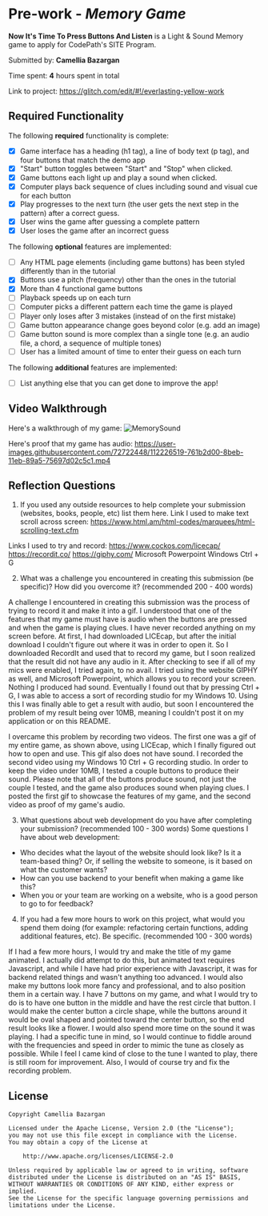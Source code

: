 # Pre-work - *Memory Game*

**Now It's Time To Press Buttons And Listen** is a Light & Sound Memory game to apply for CodePath's SITE Program. 

Submitted by: **Camellia Bazargan**

Time spent: **4** hours spent in total

Link to project: https://glitch.com/edit/#!/everlasting-yellow-work

## Required Functionality

The following **required** functionality is complete:

* [X] Game interface has a heading (h1 tag), a line of body text (p tag), and four buttons that match the demo app
* [X] "Start" button toggles between "Start" and "Stop" when clicked. 
* [X] Game buttons each light up and play a sound when clicked. 
* [X] Computer plays back sequence of clues including sound and visual cue for each button
* [X] Play progresses to the next turn (the user gets the next step in the pattern) after a correct guess. 
* [X] User wins the game after guessing a complete pattern
* [X] User loses the game after an incorrect guess

The following **optional** features are implemented:

* [ ] Any HTML page elements (including game buttons) has been styled differently than in the tutorial
* [X] Buttons use a pitch (frequency) other than the ones in the tutorial
* [X] More than 4 functional game buttons
* [ ] Playback speeds up on each turn
* [ ] Computer picks a different pattern each time the game is played
* [ ] Player only loses after 3 mistakes (instead of on the first mistake)
* [ ] Game button appearance change goes beyond color (e.g. add an image)
* [ ] Game button sound is more complex than a single tone (e.g. an audio file, a chord, a sequence of multiple tones)
* [ ] User has a limited amount of time to enter their guess on each turn

The following **additional** features are implemented:

- [ ] List anything else that you can get done to improve the app!

## Video Walkthrough

Here's a walkthrough of my game:
![MemorySound](https://user-images.githubusercontent.com/72722448/112225765-854dab00-8bea-11eb-9528-8baea2a294b4.gif)

Here's proof that my game has audio:
https://user-images.githubusercontent.com/72722448/112226519-761b2d00-8beb-11eb-89a5-75697d02c5c1.mp4




## Reflection Questions
1. If you used any outside resources to help complete your submission (websites, books, people, etc) list them here. 
Link I used to make text scroll across screen: 
https://www.html.am/html-codes/marquees/html-scrolling-text.cfm

Links I used to try and record:
https://www.cockos.com/licecap/
https://recordit.co/
https://giphy.com/
Microsoft Powerpoint
Windows Ctrl + G


2. What was a challenge you encountered in creating this submission (be specific)? How did you overcome it? (recommended 200 - 400 words) 

A challenge I encountered in creating this submission was the process of trying to record it and make it into a gif. I understood that one of the features that my game must have is audio when the buttons are pressed and when the game is playing clues. I have never recorded anything on my screen before. At first, I had downloaded LICEcap, but after the initial download I couldn't figure out where it was in order to open it. So I downloaded RecordIt and used that to record my game, but I soon realized that the result did not have any audio in it. After checking to see if all of my mics were enabled, I tried again, to no avail. I tried using the website GIPHY as well, and Microsoft Powerpoint, which allows you to record your screen. Nothing I produced had sound. Eventually I found out that by pressing Ctrl + G, I was able to access a sort of recording studio for my Windows 10. Using this I was finally able to get a result with audio, but soon I encountered the problem of my result being over 10MB, meaning I couldn't post it on my application or on this README.

I overcame this problem by recording two videos. The first one was a gif of my entire game, as shown above, using LICEcap, which I finally figured out how to open and use. This gif also does not have sound. I recorded the second video using my Windows 10 Ctrl + G recording studio. In order to keep the video under 10MB, I tested a couple buttons to produce their sound. Please note that all of the buttons produce sound, not just the couple I tested, and the game also produces sound when playing clues. I posted the first gif to showcase the features of my game, and the second video as proof of my game's audio.

3. What questions about web development do you have after completing your submission? (recommended 100 - 300 words) 
Some questions I have about web development:
- Who decides what the layout of the website should look like? Is it a team-based thing? Or, if selling the website to someone, is it based on what the customer wants?
- How can you use backend to your benefit when making a game like this?
- When you or your team are working on a website, who is a good person to go to for feedback?

4. If you had a few more hours to work on this project, what would you spend them doing (for example: refactoring certain functions, adding additional features, etc). Be specific. (recommended 100 - 300 words) 

If I had a few more hours, I would try and make the title of my game animated. I actually did attempt to do this, but animated text requires Javascript, and while I have had prior experience with Javascript, it was for backend related things and wasn't anything too advanced. I would also make my buttons look more fancy and professional, and to also position them in a certain way. I have 7 buttons on my game, and what I would try to do is to have one button in the middle and have the rest circle that button. I would make the center button a circle shape, while the buttons around it would be oval shaped and pointed toward the center button, so the end result looks like a flower. I would also spend more time on the sound it was playing. I had a specific tune in mind, so I would continue to fiddle around with the frequencies and speed in order to mimic the tune as closely as possible. While I feel I came kind of close to the tune I wanted to play, there is still room for improvement. Also, I would of course try and fix the recording problem.


## License

    Copyright Camellia Bazargan

    Licensed under the Apache License, Version 2.0 (the "License");
    you may not use this file except in compliance with the License.
    You may obtain a copy of the License at

        http://www.apache.org/licenses/LICENSE-2.0

    Unless required by applicable law or agreed to in writing, software
    distributed under the License is distributed on an "AS IS" BASIS,
    WITHOUT WARRANTIES OR CONDITIONS OF ANY KIND, either express or implied.
    See the License for the specific language governing permissions and
    limitations under the License.
